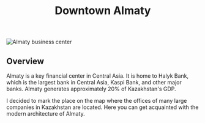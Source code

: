 ﻿---
title: Downtown Almaty
username: nikkom
tags: 10
latitude: 43.22708
longitude: 76.94523
---

<p><img src="images/0002_almaty_business_center.jpg" alt="Almaty business center" title="Almaty business center - April 13, 2022"></p>

## Overview

Almaty is a key financial center in Central Asia. It is home to Halyk Bank, which is the largest bank in Central Asia, Kaspi Bank, and other major banks. Almaty generates approximately 20% of Kazakhstan's GDP.

I decided to mark the place on the map where the offices of many large companies in Kazakhstan are located. Here you can get acquainted with the modern architecture of Almaty.
